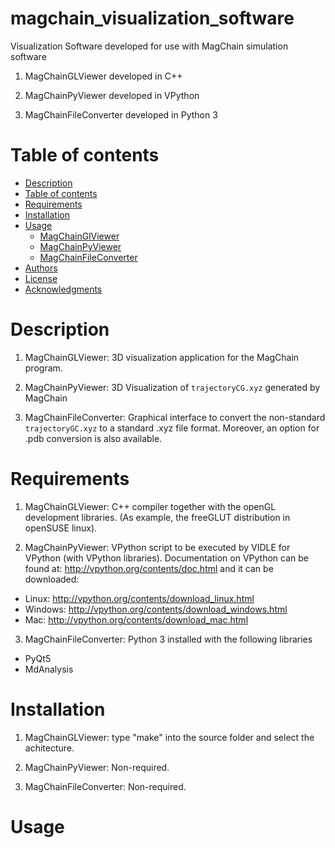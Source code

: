 # magchain_visualization_software
Visualization Software developed for use with MagChain simulation software

1) MagChainGLViewer developed in C++

2) MagChainPyViewer developed in VPython

3) MagChainFileConverter developed in Python 3

Table of contents
=================

<!--ts-->
   * [Description](#description)
   * [Table of contents](#table-of-contents)
   * [Requirements](#Requirements)
   * [Installation](#Installation)
   * [Usage](#usage)
      * [MagChainGlViewer](#MagChainGlViewer)
      * [MagChainPyViewer](#MagChainPyViewer)
      * [MagChainFileConverter](#MagChainFileConverter)
   * [Authors](#Authors)
   * [License](#License)
   * [Acknowledgments](#Acknowledgements)
<!--te-->

# Description
1) MagChainGLViewer: 3D visualization application for the MagChain program.

2) MagChainPyViewer: 3D Visualization of `trajectoryCG.xyz` generated by MagChain

3) MagChainFileConverter: Graphical interface to convert the non-standard `trajectoryGC.xyz` to a standard .xyz file format. Moreover, an option for .pdb conversion is also available.

# Requirements
1) MagChainGLViewer: C++ compiler together with the openGL development libraries. (As example, the freeGLUT distribution in openSUSE linux).

2) MagChainPyViewer: VPython script to be executed by VIDLE for VPython (with VPython libraries). Documentation on VPython can be found at: http://vpython.org/contents/doc.html and it can be downloaded:

  - Linux: http://vpython.org/contents/download_linux.html
  - Windows: http://vpython.org/contents/download_windows.html
  - Mac: http://vpython.org/contents/download_mac.html
  
3) MagChainFileConverter: Python 3 installed with the following libraries

- PyQt5
- MdAnalysis

# Installation
1) MagChainGLViewer: type "make" into the source folder and select the achitecture.

2) MagChainPyViewer: Non-required.

3) MagChainFileConverter: Non-required.

# Usage
